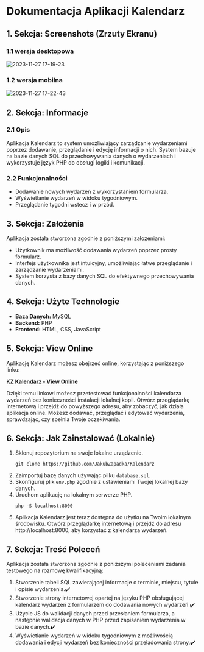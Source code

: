 # Dokumentacja Aplikacji Kalendarz

## 1. Sekcja: Screenshots (Zrzuty Ekranu)

### 1.1 wersja desktopowa

![2023-11-27 17-19-23](https://github.com/JakubZapadka/Kalendarz/assets/102255945/2e6d4f7c-ab38-4e2a-9520-18ee30ea72f4)

### 1.2 wersja mobilna

![2023-11-27 17-22-43](https://github.com/JakubZapadka/Kalendarz/assets/102255945/e4d7ce50-0d9f-42bc-982c-b2d5bf97b631)

## 2. Sekcja: Informacje

### 2.1 Opis

Aplikacja Kalendarz to system umożliwiający zarządzanie wydarzeniami poprzez dodawanie, przeglądanie i edycję informacji o nich. System bazuje na bazie danych SQL do przechowywania danych o wydarzeniach i wykorzystuje język PHP do obsługi logiki i komunikacji.

### 2.2 Funkcjonalności

- Dodawanie nowych wydarzeń z wykorzystaniem formularza.
- Wyświetlanie wydarzeń w widoku tygodniowym.
- Przeglądanie tygodni wstecz i w przód.

## 3. Sekcja: Założenia

Aplikacja została stworzona zgodnie z poniższymi założeniami:

- Użytkownik ma możliwość dodawania wydarzeń poprzez prosty formularz.
- Interfejs użytkownika jest intuicyjny, umożliwiając łatwe przeglądanie i zarządzanie wydarzeniami.
- System korzysta z bazy danych SQL do efektywnego przechowywania danych.

## 4. Sekcja: Użyte Technologie

- **Baza Danych:** MySQL
- **Backend:** PHP
- **Frontend:** HTML, CSS, JavaScript

## 5. Sekcja: View Online

Aplikację Kalendarz możesz obejrzeć online, korzystając z poniższego linku:

[**KZ Kalendarz - View Online**](https://kzkalendarz.000webhostapp.com/)

Dzięki temu linkowi możesz przetestować funkcjonalności kalendarza wydarzeń bez konieczności instalacji lokalnej kopii. Otwórz przeglądarkę internetową i przejdź do powyższego adresu, aby zobaczyć, jak działa aplikacja online. Możesz dodawać, przeglądać i edytować wydarzenia, sprawdzając, czy spełnia Twoje oczekiwania.

## 6. Sekcja: Jak Zainstalować (Lokalnie)

1. Sklonuj repozytorium na swoje lokalne urządzenie.
   ```
   git clone https://github.com/JakubZapadka/Kalendarz
   ```
2. Zaimportuj bazę danych używając pliku `database.sql`.
3. Skonfiguruj plik `env.php` zgodnie z ustawieniami Twojej lokalnej bazy danych.
4. Uruchom aplikację na lokalnym serwerze PHP.
   ```
   php -S localhost:8000
   ```
5. Aplikacja Kalendarz jest teraz dostępna do użytku na Twoim lokalnym środowisku. Otwórz przeglądarkę internetową i przejdź do adresu http://localhost:8000, aby korzystać z kalendarza wydarzeń.

## 7. Sekcja: Treść Poleceń

Aplikacja została stworzona zgodnie z poniższymi poleceniami zadania testowego na rozmowę kwalifikacyjną:
1. Stworzenie tabeli SQL zawierającej informacje o terminie, miejscu, tytule i opisie wydarzenia.✔️
2. Stworzenie strony internetowej opartej na języku PHP obsługującej kalendarz wydarzeń z formularzem do dodawania nowych wydarzeń.✔️
3. Użycie JS do walidacji danych przed przesłaniem formularza, a następnie walidacja danych w PHP przed zapisaniem wydarzenia w bazie danych.✔️
4. Wyświetlanie wydarzeń w widoku tygodniowym z możliwością dodawania i edycji wydarzeń bez konieczności przeładowania strony.✔️
